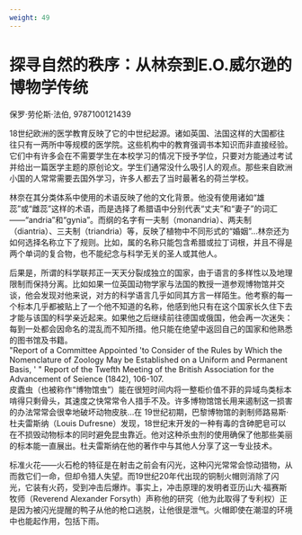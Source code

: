 ```yaml
---
weight: 49
---
```

# 探寻自然的秩序：从林奈到E.O.威尔逊的博物学传统

保罗·劳伦斯·法伯, 9787100121439

18世纪欧洲的医学教育反映了它的中世纪起源。诸如英国、法国这样的大国都往往只有一两所中等规模的医学院。这些机构中的教育强调书本知识而非直接经验。它们中有许多会在不需要学生在本校学习的情况下授予学位，只要对方能通过考试并给出一篇医学主题的原创论文。学生们通常没什么吸引人的观点。那些来自欧洲小国的人常常需要去国外学习，许多人都去了当时最著名的荷兰学校。

林奈在其分类体系中使用的术语反映了他的文化背景。他没有使用诸如“雄蕊”或“雌蕊”这样的术语，而是选择了希腊语中分别代表“丈夫”和“妻子”的词汇——“andria”和“gynia”。而纲的名字有一夫制（monandria）、两夫制（diantria）、三夫制（triandria）等，反映了植物中不同形式的“婚姻”…林奈还为如何选择名称立下了规则。比如，属的名称只能包含希腊或拉丁词根，并且不得是两个单词的复合物，也不能纪念与科学无关的圣人或其他人。

后果是，所谓的科学联邦正一天天分裂成独立的国家，由于语言的多样性以及地理限制而保持分离。比如如果一位英国动物学家与法国的教授一道参观博物馆并交谈，他会发现对他来说，对方的科学语言几乎如同其方言一样陌生。他考察的每一个标本几乎都被贴上了一个他不知道的名称，他感到他只有在这个国家长久住下去才能与该国的科学亲近起来。如果他之后继续前往德国或俄国，他会再一次迷失：每到一处都会因命名的混乱而不知所措。他只能在绝望中返回自己的国家和他熟悉的图书馆及书籍。  
"Report of a Committee Appointed 'to Consider of the Rules by Which the Nomenclature of Zoology May be Established on a Uniform and Permanent Basis, ' " Report of the Twefth Meeting of the British Association for the Advancement of Seience (1842), 106-107.  
皮蠹虫（也被称作“博物馆虫”）能在很短时间内将一整柜价值不菲的异域鸟类标本啃得只剩骨头，其速度之快常常令人措手不及。许多博物馆馆长用来遏制这一损害的办法常常会很幸地破坏动物皮肤…在 19世纪初期，巴黎博物馆的剥制师路易斯·杜夫雷斯纳（Louis Dufresne）发现，18世纪末开发的一种有毒的含砷肥皂可以在不损毁动物标本的同时避免昆虫靠近。他对这种杀虫剂的使用确保了他那些美丽的标本能一直展出。杜夫雷斯纳在他的著作中与其他人分享了这一专业技术。

标准火花——火石枪的特征是在射击之前会有闪光，这种闪光常常会惊动猎物，从而救它们一命，但却令猎人失望。而19世纪20年代出现的铜制火帽则消除了闪光，它装有火药，受到冲击后爆炸。事实上，冲击原理的发明者亚历山大·福赛斯牧师（Reverend Alexander Forsyth）声称他的研究（他为此取得了专利权）正是因为被闪光提醒的鸭子从他的枪口逃脱，让他很是泄气。火帽即使在潮湿的环境中也能起作用，包括下雨。